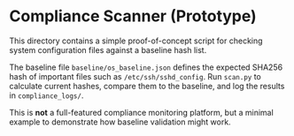 # Compliance Scanner (Prototype)

This directory contains a simple proof-of-concept script for checking
system configuration files against a baseline hash list.

The baseline file `baseline/os_baseline.json` defines the expected SHA256
hash of important files such as `/etc/ssh/sshd_config`. Run `scan.py` to
calculate current hashes, compare them to the baseline, and log the
results in `compliance_logs/`.

This is **not** a full-featured compliance monitoring platform, but a
minimal example to demonstrate how baseline validation might work.
